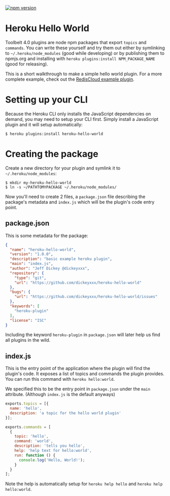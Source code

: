 [![npm version](https://badge.fury.io/js/heroku-hello-world.svg)](http://badge.fury.io/js/heroku-hello-world)

Heroku Hello World
==================

Toolbelt 4.0 plugins are node npm packages that export `topics` and `commands`. You can write these yourself and try them out either by symlinking to `~/.heroku/node_modules` (good while developing) or by publishing them to npmjs.org and installing with `heroku plugins:install NPM_PACKAGE_NAME` (good for releasing).

This is a short walkthrough to make a simple hello world plugin. For a more complete example, check out the [RedisCloud example plugin](https://github.com/heroku/heroku-rediscloud-plugin-example).

Setting up your CLI
===================

Because the Heroku CLI only installs the JavaScript dependencies on demand, you may need to setup your CLI first. Simply install a JavaScript plugin and it will setup automatically:

```
$ heroku plugins:install heroku-hello-world
```

Creating the package
====================

Create a new directory for your plugin and symlink it to `~/.heroku/node_modules`:

```
$ mkdir my-heroku-hello-world
$ ln -s ~/PATHTOMYPACKAGE ~/.heroku/node_modules/
```

Now you'll need to create 2 files, a `package.json` file describing the package's metadata and `index.js` which will be the plugin's code entry point.

package.json
------------

This is some metadata for the package:

```json
{
  "name": "heroku-hello-world",
  "version": "1.0.0",
  "description": "basic example heroku plugin",
  "main": "index.js",
  "author": "Jeff Dickey @dickeyxxx",
  "repository": {
    "type": "git",
    "url": "https://github.com/dickeyxxx/heroku-hello-world"
  },
  "bugs": {
    "url": "https://github.com/dickeyxxx/heroku-hello-world/issues"
  },
  "keywords": [
    "heroku-plugin"
  ],
  "license": "ISC"
}
```

Including the keyword `heroku-plugin` in `package.json` will later help us find all plugins in the wild.

index.js
--------

This is the entry point of the application where the plugin will find the plugin's code. It exposes a list of topics and commands the plugin provides. You can run this command with `heroku hello:world`.

We specified this to be the entry point in `package.json` under the `main` attribute. (Although `index.js` is the default anyways)

```js
exports.topics = [{
  name: 'hello',
  description: 'a topic for the hello world plugin'
}];

exports.commands = [
  {
    topic: 'hello',
    command: 'world',
    description: 'tells you hello',
    help: 'help text for hello:world',
    run: function () {
      console.log('Hello, World!');
    }
  }
];
```

Note the help is automatically setup for `heroku help hello` and `heroku help hello:world`.
